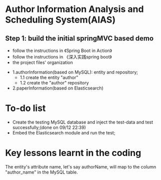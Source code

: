 # Author Information Analysis and Scheduling System(AIAS)
## Step 1: build the initial springMVC based demo
* follow the instructions in 《Spring Boot in Action》
* follow the instructions in 《深入实践spring boot》
* the project files' organization

- 1.authorInformation(based on MySQL): entity and repository;
    - 1.1 create the entity "author"
    - 1.2 create the "author" repository
- 2.paperInformation(based on Elasticsearch)



# To-do list
- Create the testing MySQL database and inject the test-data and test successfully;(done on 09/12 22:39)
- Embed the Elasticsearch module and run the test;

# Key lessons learnt in the coding
The entity's attribute name, let's say authorName, will map to the column "author_name" in the MySQL table.